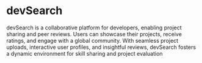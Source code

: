 # devSearch
devSearch is a collaborative platform for developers, enabling project sharing and peer reviews. Users can showcase their projects, receive ratings, and engage with a global community. With seamless project uploads, interactive user profiles, and insightful reviews, devSearch fosters a dynamic environment for skill sharing and project evaluation
